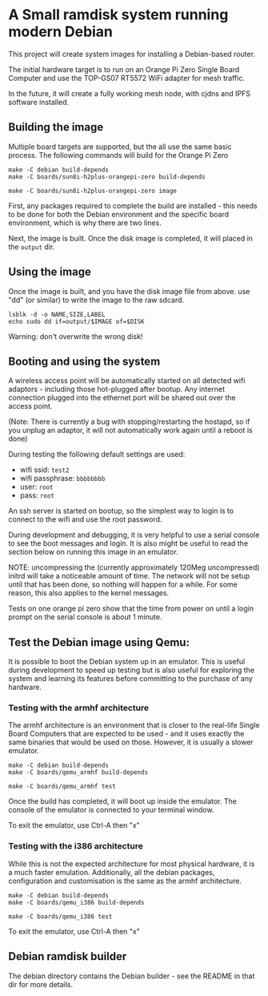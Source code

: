 A Small ramdisk system running modern Debian
============================================

This project will create system images for installing a Debian-based
router.

The initial hardware target is to run on an Orange Pi Zero Single Board
Computer and use the TOP-GS07 RT5572 WiFi adapter for mesh traffic.

In the future, it will create a fully working mesh node, with cjdns
and IPFS software installed.


Building the image
------------------

Multiple board targets are supported, but the all use the same basic
process.  The following commands will build for the Orange Pi Zero

    make -C debian build-depends
    make -C boards/sun8i-h2plus-orangepi-zero build-depends

    make -C boards/sun8i-h2plus-orangepi-zero image

First, any packages required to complete the build are installed -
this needs to be done for both the Debian environment and the specific
board environment, which is why there are two lines.

Next, the image is built.  Once the disk image is completed, it will placed
in the `output` dir.

Using the image
---------------

Once the image is built, and you have the disk image file from above.
use "dd" (or similar) to write the image to the raw sdcard.

    lsblk -d -o NAME,SIZE,LABEL
    echo sudo dd if=output/$IMAGE of=$DISK

Warning: don't overwrite the wrong disk!

Booting and using the system
----------------------------

A wireless access point will be automatically started on all detected
wifi adaptors - including those hot-plugged after bootup.  Any internet
connection plugged into the ethernet port will be shared out over the
access point.

(Note: There is currently a bug with stopping/restarting the hostapd,
so if you unplug an adaptor, it will not automatically work again until
a reboot is done)

During testing the following default settings are used:

* wifi ssid: `test2`
* wifi passphrase: `bbbbbbbb`
* user: `root`
* pass: `root`

An ssh server is started on bootup, so the simplest way to login is to
connect to the wifi and use the root password.

During development and debugging, it is very helpful to use a serial
console to see the boot messages and login.  It is also might be useful
to read the section below on running this image in an emulator.

NOTE: uncompressing the (currently approximately 120Meg uncompressed) initrd
will take a noticeable amount of time.  The network will not be setup until
that has been done, so nothing will happen for a while.  For some reason, this
also applies to the kernel messages.

Tests on one orange pi zero show that the time from power on until a login
prompt on the serial console is about 1 minute.


Test the Debian image using Qemu:
---------------------------------

It is possible to boot the Debian system up in an emulator.  This is
useful during development to speed up testing but is also useful for
exploring the system and learning its features before committing to the
purchase of any hardware.

### Testing with the armhf architecture

The armhf architecture is an environment that is closer to the real-life
Single Board Computers that are expected to be used - and it uses exactly
the same binaries that would be used on those.  However, it is usually
a slower emulator.

    make -C debian build-depends
    make -C boards/qemu_armhf build-depends

    make -C boards/qemu_armhf test

Once the build has completed, it will boot up inside the emulator.  The
console of the emulator is connected to your terminal window.

To exit the emulator, use Ctrl-A then "x"

### Testing with the i386 architecture

While this is not the expected architecture for most physical hardware,
it is a much faster emulation.  Additionally, all the debian packages,
configuration and customisation is the same as the armhf architecture.

    make -C debian build-depends
    make -C boards/qemu_i386 build-depends

    make -C boards/qemu_i386 test

To exit the emulator, use Ctrl-A then "x"

Debian ramdisk builder
----------------------

The debian directory contains the Debian builder - see the README in
that dir for more details.

